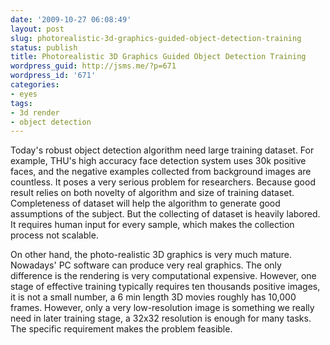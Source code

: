 ```yaml
---
date: '2009-10-27 06:08:49'
layout: post
slug: photorealistic-3d-graphics-guided-object-detection-training
status: publish
title: Photorealistic 3D Graphics Guided Object Detection Training
wordpress_guid: http://jsms.me/?p=671
wordpress_id: '671'
categories:
- eyes
tags:
- 3d render
- object detection
---
```


Today's robust object detection algorithm need large training dataset. For example, THU's high accuracy face detection system uses 30k positive faces, and the negative examples collected from background images are countless. It poses a very serious problem for researchers. Because good result relies on both novelty of algorithm and size of training dataset. Completeness of dataset will help the algorithm to generate good assumptions of the subject. But the collecting of dataset is heavily labored. It requires human input for every sample, which makes the collection process not scalable.

On other hand, the photo-realistic 3D graphics is very much mature. Nowadays' PC software can produce very real graphics. The only difference is the rendering is very computational expensive. However, one stage of effective training typically requires ten thousands positive images, it is not a small number, a 6 min length 3D movies roughly has 10,000 frames. However, only a very low-resolution image is something we really need in later training stage, a 32x32 resolution is enough for many tasks. The specific requirement makes the problem feasible.
